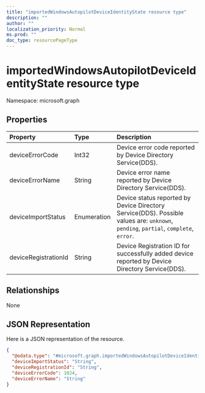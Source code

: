 ```yaml
---
title: "importedWindowsAutopilotDeviceIdentityState resource type"
description: ""
author: ""
localization_priority: Normal
ms.prod: ""
doc_type: resourcePageType
---
```


# importedWindowsAutopilotDeviceIdentityState resource type


Namespace: microsoft.graph



## Properties
|Property|Type|Description|
|:---|:---|:---|
|deviceErrorCode|Int32|Device error code reported by Device Directory Service(DDS).|
|deviceErrorName|String|Device error name reported by Device Directory Service(DDS).|
|deviceImportStatus|Enumeration|Device status reported by Device Directory Service(DDS). Possible values are: `unknown`, `pending`, `partial`, `complete`, `error`.|
|deviceRegistrationId|String|Device Registration ID for successfully added device reported by Device Directory Service(DDS).|

## Relationships
None

## JSON Representation
Here is a JSON representation of the resource.
<!-- {
  "blockType": "resource",
  "@odata.type": "microsoft.graph.importedWindowsAutopilotDeviceIdentityState"
}
-->
``` json
{
  "@odata.type": "#microsoft.graph.importedWindowsAutopilotDeviceIdentityState",
  "deviceImportStatus": "String",
  "deviceRegistrationId": "String",
  "deviceErrorCode": 1024,
  "deviceErrorName": "String"
}
```

